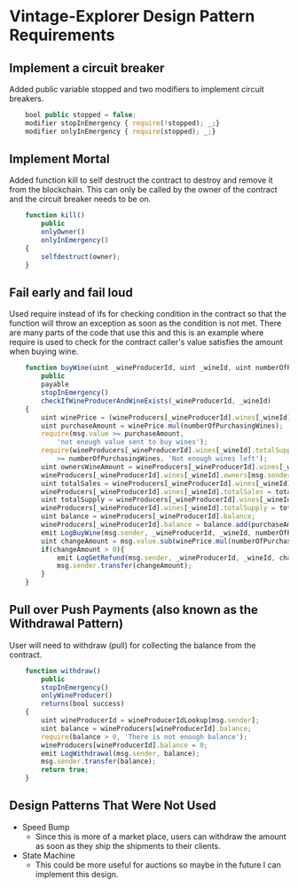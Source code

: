 # Vintage-Explorer Design Pattern Requirements

## Implement a circuit breaker
Added public variable stopped and two modifiers to implement circuit breakers.
```javascript
    bool public stopped = false;
    modifier stopInEmergency { require(!stopped); _;}
    modifier onlyInEmergency { require(stopped); _;}
```

## Implement Mortal
Added function kill to self destruct the contract to destroy and remove it from the blockchain. This can only be called by the owner of the contract and the circuit breaker needs to be on.
```javascript
    function kill()
        public
        onlyOwner()
        onlyInEmergency()
    {
        selfdestruct(owner);
    }
```

## Fail early and fail loud
Used require instead of ifs for checking condition in the contract so that the function will throw an exception as soon as the condition is not met.
There are many parts of the code that use this and this is an example where require is used to check for the contract caller's value satisfies the amount when buying wine. 
```javascript
    function buyWine(uint _wineProducerId, uint _wineId, uint numberOfPurchasingWines)
        public
        payable
        stopInEmergency()
        checkIfWineProducerAndWineExists(_wineProducerId, _wineId)
    {
        uint winePrice = (wineProducers[_wineProducerId].wines[_wineId].priceWei) * ONE_WEI;
        uint purchaseAmount = winePrice.mul(numberOfPurchasingWines);
        require(msg.value >= purchaseAmount,
            'not enough value sent to buy wines');
        require(wineProducers[_wineProducerId].wines[_wineId].totalSupply
            >= numberOfPurchasingWines, 'Not enough wines left');
        uint ownersWineAmount = wineProducers[_wineProducerId].wines[_wineId].owners[msg.sender];
        wineProducers[_wineProducerId].wines[_wineId].owners[msg.sender] = ownersWineAmount.add(numberOfPurchasingWines);
        uint totalSales = wineProducers[_wineProducerId].wines[_wineId].totalSales;
        wineProducers[_wineProducerId].wines[_wineId].totalSales = totalSales.add(numberOfPurchasingWines);
        uint totalSupply = wineProducers[_wineProducerId].wines[_wineId].totalSupply;
        wineProducers[_wineProducerId].wines[_wineId].totalSupply = totalSupply.sub(numberOfPurchasingWines);
        uint balance = wineProducers[_wineProducerId].balance;
        wineProducers[_wineProducerId].balance = balance.add(purchaseAmount);
        emit LogBuyWine(msg.sender, _wineProducerId, _wineId, numberOfPurchasingWines);
        uint changeAmount = msg.value.sub(winePrice.mul(numberOfPurchasingWines));
        if(changeAmount > 0){
            emit LogGetRefund(msg.sender, _wineProducerId, _wineId, changeAmount);
            msg.sender.transfer(changeAmount);
        }
    }
```

## Pull over Push Payments (also known as the Withdrawal Pattern)
User will need to withdraw (pull) for collecting the balance from the contract.
```javascript
    function withdraw()
        public
        stopInEmergency()
        onlyWineProducer()
        returns(bool success)
    {
        uint wineProducerId = wineProducerIdLookup[msg.sender];
        uint balance = wineProducers[wineProducerId].balance;
        require(balance > 0, 'There is not enough balance');
        wineProducers[wineProducerId].balance = 0;
        emit LogWithdrawal(msg.sender, balance);
        msg.sender.transfer(balance);
        return true;
    }
```
## Design Patterns That Were Not Used
* Speed Bump
    * Since this is more of a market place, users can withdraw the amount as soon as they ship the shipments to their clients.
* State Machine
    * This could be more useful for auctions so maybe in the future I can implement this design.